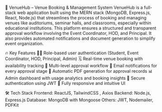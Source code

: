 🎪 VenueHub – Venue Booking & Management System
VenueHub is a full-stack web application built using the MERN stack (MongoDB, Express.js, React, Node.js) that streamlines the process of booking and managing venues like auditoriums, seminar halls, and classrooms, especially within educational institutions.
This platform ensures a structured and transparent approval workflow involving the Event Coordinator, HOD, and Principal. It also provides automated notifications and document generation to simplify event organization.

🔥 Key Features
🧑‍🎓 Role-based user authentication (Student, Event Coordinator, HOD, Principal, Admin)
🗓️ Real-time venue booking with availability tracking
🔁 Multi-level approval workflow
📧 Email notifications for every approval stage
📄 Automatic PDF generation for approval records
📊 Admin dashboard with usage analytics and booking insights
🔐 Secure authentication using JWT
📱 Fully responsive and intuitive UI

🛠️ Tech Stack
Frontend:	ReactJS, TailwindCSS , Axios
Backend:	Node.js, Express.js
Database:	MongoDB with Mongoose
Others:	JWT, Nodemailer, PDFKit
